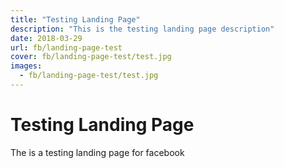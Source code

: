 ```yaml
---
title: "Testing Landing Page"
description: "This is the testing landing page description"
date: 2018-03-29
url: fb/landing-page-test
cover: fb/landing-page-test/test.jpg
images:
  - fb/landing-page-test/test.jpg
---
```


# Testing Landing Page
The is a testing landing page for facebook
